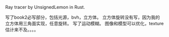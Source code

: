Ray tracer by UnsignedLemon in Rust.

写了book2必写部分，包括光源，bvh，立方体。
立方体旋转没有写，因为我的立方体用三角面实现，任意旋转。
写了运动模糊。
图像和模型可以优化，texture估计来不及。。。。
